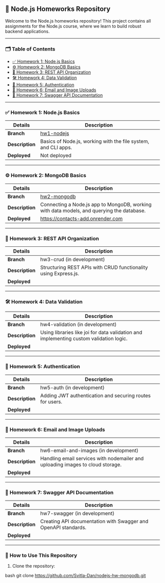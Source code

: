 ## 🏫 **Node.js Homeworks Repository**

Welcome to the Node.js homeworks repository! This project contains all assignments for the Node.js course, where we learn to build robust backend applications.

---

### 🗂 **Table of Contents**

- [✅ Homework 1: Node.js Basics](#homework-1-nodejs-basics)
- [⚙️ Homework 2: MongoDB Basics](#homework-2-mongodb-basics)
- [🔧 Homework 3: REST API Organization](#homework-3-rest-api-organization)
- [🛠 Homework 4: Data Validation](#homework-4-data-validation)
- [🔑 Homework 5: Authentication](#homework-5-authentication)
- [📧 Homework 6: Email and Image Uploads](#homework-6-email-and-image-uploads)
- [📜 Homework 7: Swagger API Documentation](#homework-7-swagger-api-documentation)

---

### ✅ **Homework 1: Node.js Basics**

| **Details**     | **Description**           
|------------------|---------------------------|
| **Branch**       | [hw1-nodejs](https://github.com/Svitla-Dan/nodejs-hw-mongodb/tree/hw1-nodejs) |
| **Description**  | Basics of Node.js, working with the file system, and CLI apps.                 |
| **Deployed**     | Not deployed              |

---

### ⚙️ **Homework 2: MongoDB Basics**

| **Details**     | **Description**           |
|------------------|---------------------------|
| **Branch**       | [hw2-mongodb](https://github.com/Svitla-Dan/nodejs-hw-mongodb/tree/hw2-mongodb) |
| **Description**  | Connecting a Node.js app to MongoDB, working with data models, and querying the database. |
| **Deployed**     | https://contacts-add.onrender.com          |

---

### 🔧 **Homework 3: REST API Organization**

| **Details**     | **Description**           |
|------------------|---------------------------|
| **Branch**       | hw3-crud (in development) |
| **Description**  | Structuring REST APIs with CRUD functionality using Express.js. |
| **Deployed**     |                     |

---

### 🛠 **Homework 4: Data Validation**

| **Details**     | **Description**           |
|------------------|---------------------------|
| **Branch**       | hw4-validation (in development) |
| **Description**  | Using libraries like joi for data validation and implementing custom validation logic. |
| **Deployed**     |                     |

---

### 🔑 **Homework 5: Authentication**

| **Details**     | **Description**           |
|------------------|---------------------------|
| **Branch**       | hw5-auth (in development) |
| **Description**  | Adding JWT authentication and securing routes for users. |
| **Deployed**     |                     |

---

### 📧 **Homework 6: Email and Image Uploads**

| **Details**     | **Description**           |
|------------------|---------------------------|
| **Branch**       | hw6-email-and-images (in development) |
| **Description**  | Handling email services with nodemailer and uploading images to cloud storage. |
| **Deployed**     |                     |

---

### 📜 **Homework 7: Swagger API Documentation**

| **Details**     | **Description**           |
|------------------|---------------------------|
| **Branch**       | hw7-swagger (in development) |
| **Description**  | Creating API documentation with Swagger and OpenAPI standards. |
| **Deployed**     |                      |

---

### 📝 **How to Use This Repository**

1. Clone the repository:
   
bash
   git clone https://github.com/Svitla-Dan/nodejs-hw-mongodb.git
